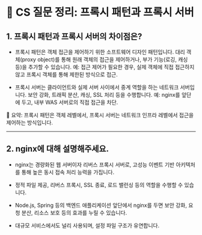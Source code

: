 # 🧠 CS 질문 정리: 프록시 패턴과 프록시 서버

## 1. 프록시 패턴과 프록시 서버의 차이점은?

- 프록시 패턴은 객체 접근을 제어하기 위한 소프트웨어 디자인 패턴입니다. 대리 객체(proxy object)를 통해 원래 객체의 접근을 제어하거나, 부가 기능(로깅, 캐싱 등)을 추가할 수 있습니다.
예: 접근 제어가 필요한 경우, 실제 객체에 직접 접근하지 않고 프록시 객체를 통해 제한된 방식으로 접근.

- 프록시 서버는 클라이언트와 실제 서버 사이에서 중계 역할을 하는 네트워크 서버입니다. 보안 강화, 트래픽 분산, 캐싱, SSL 처리 등을 수행합니다.
예: nginx를 앞단에 두고, 내부 WAS 서버로의 직접 접근을 차단.

📌 요약: 프록시 패턴은 객체 레벨에서, 프록시 서버는 네트워크 인프라 레벨에서 접근을 제어하는 방식입니다.

---

## 2. nginx에 대해 설명해주세요.

- nginx는 경량화된 웹 서버이자 리버스 프록시 서버로, 고성능 이벤트 기반 아키텍처를 통해 높은 동시 접속 처리 능력을 가집니다.

- 정적 파일 제공, 리버스 프록시, SSL 종료, 로드 밸런싱 등의 역할을 수행할 수 있습니다.

- Node.js, Spring 등의 백엔드 애플리케이션 앞단에서 nginx를 두면 보안 강화, 요청 분산, 리소스 보호 등의 효과를 누릴 수 있습니다.

- 대규모 서비스에서도 널리 사용되며, 설정 파일 구조가 유연합니다.